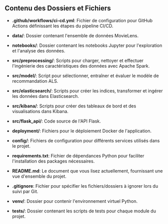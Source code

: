 
## Contenu des Dossiers et Fichiers

- **.github/workflows/ci-cd.yml**: Fichier de configuration pour GitHub Actions définissant les étapes du pipeline CI/CD.

- **data/**: Dossier contenant l'ensemble de données MovieLens.

- **notebooks/**: Dossier contenant les notebooks Jupyter pour l'exploration et l'analyse des données.

- **src/preprocessing/**: Scripts pour charger, nettoyer et effectuer l'ingénierie des caractéristiques des données avec Apache Spark.

- **src/model/**: Script pour sélectionner, entraîner et évaluer le modèle de recommandation ALS.

- **src/elasticsearch/**: Scripts pour créer les indices, transformer et ingérer les données dans Elasticsearch.

- **src/kibana/**: Scripts pour créer des tableaux de bord et des visualisations dans Kibana.

- **src/flask_api/**: Code source de l'API Flask.

- **deployment/**: Fichiers pour le déploiement Docker de l'application.

- **config/**: Fichiers de configuration pour différents services utilisés dans le projet.

- **requirements.txt**: Fichier de dépendances Python pour faciliter l'installation des packages nécessaires.

- **README.md**: Le document que vous lisez actuellement, fournissant une vue d'ensemble du projet.

- **.gitignore**: Fichier pour spécifier les fichiers/dossiers à ignorer lors du suivi par Git.

- **venv/**: Dossier pour contenir l'environnement virtuel Python.

- **tests/**: Dossier contenant les scripts de tests pour chaque module du projet.
